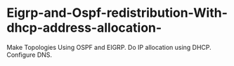 # Eigrp-and-Ospf-redistribution-With-dhcp-address-allocation-
Make Topologies Using OSPF and EIGRP. Do IP allocation using DHCP. Configure DNS.
